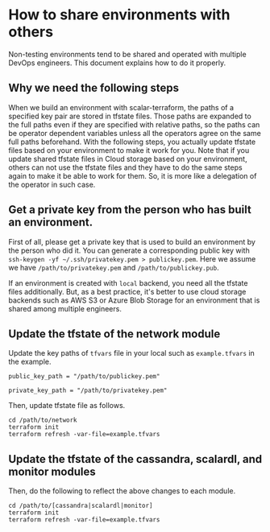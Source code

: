 # How to share environments with others

Non-testing environments tend to be shared and operated with multiple DevOps engineers.
This document explains how to do it properly.

## Why we need the following steps

When we build an environment with scalar-terraform, the paths of a specified key pair are stored in tfstate files. Those paths are expanded to the full paths even if they are specified with relative paths, so the paths can be operator dependent variables unless all the operators agree on the same full paths beforehand.
With the following steps, you actually update tfstate files based on your environment to make it work for you.
Note that if you update shared tfstate files in Cloud storage based on your environment, others can not use the tfstate files and they have to do the same steps again to make it be able to work for them. So, it is more like a delegation of the operator in such case.

## Get a private key from the person who has built an environment.

First of all, please get a private key that is used to build an environment by the person who did it.
You can generate a corresponding public key with `ssh-keygen -yf ~/.ssh/privatekey.pem > publickey.pem`.
Here we assume we have `/path/to/privatekey.pem` and `/path/to/publickey.pub`.

If an environment is created with `local` backend, you need all the tfstate files additionally. But, as a best practice, it's better to use cloud storage backends such as AWS S3 or Azure Blob Storage for an environment that is shared among multiple engineers.

## Update the tfstate of the network module

Update the key paths of `tfvars` file in your local such as `example.tfvars` in the example.

```
public_key_path = "/path/to/publickey.pem"

private_key_path = "/path/to/privatekey.pem"
```

Then, update tfstate file as follows.

```
cd /path/to/network
terraform init
terraform refresh -var-file=example.tfvars
```

## Update the tfstate of the cassandra, scalardl, and monitor modules

Then, do the following to reflect the above changes to each module.

```
cd /path/to/[cassandra|scalardl|monitor]
terraform init
terraform refresh -var-file=example.tfvars
```
